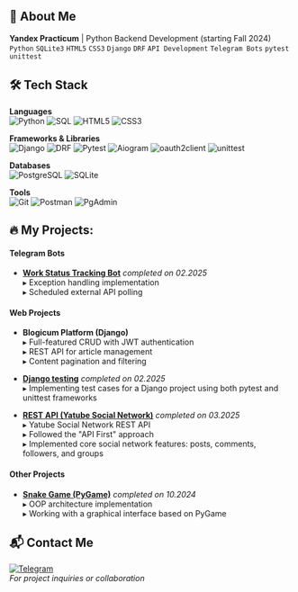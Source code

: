 ## 🚀 About Me

**Yandex Practicum** | Python Backend Development (starting Fall 2024)    
`Python` `SQLite3` `HTML5` `CSS3` `Django` `DRF` `API Development` `Telegram Bots` `pytest` `unittest`

## 🛠 Tech Stack

**Languages**  
![Python](https://img.shields.io/badge/-Python-3776AB?logo=python&logoColor=white)
![SQL](https://img.shields.io/badge/-SQL-003B57?logo=postgresql&logoColor=white)
![HTML5](https://img.shields.io/badge/-HTML5-E34F26?logo=html5&logoColor=white)
![CSS3](https://img.shields.io/badge/-CSS3-1572B6?logo=css3&logoColor=white)

**Frameworks & Libraries**  
![Django](https://img.shields.io/badge/-Django-092E20?logo=django&logoColor=white)
![DRF](https://img.shields.io/badge/-DRF%20(Django%20REST)-8C1D40?logo=django&logoColor=white)
![Pytest](https://img.shields.io/badge/-Pytest-0A9EDC?logo=pytest&logoColor=white)
![Aiogram](https://img.shields.io/badge/-Aiogram-2CA5E0?logo=telegram&logoColor=white)
![oauth2client](https://img.shields.io/badge/-oauth2client-3776AB?logo=python&logoColor=white)
![unittest](https://img.shields.io/badge/-unittest-3776AB?logo=python&logoColor=white)

**Databases**  
![PostgreSQL](https://img.shields.io/badge/-PostgreSQL-4169E1?logo=postgresql&logoColor=white)
![SQLite](https://img.shields.io/badge/-SQLite-003B57?logo=sqlite&logoColor=white)

**Tools**  
![Git](https://img.shields.io/badge/-Git-F05032?logo=git&logoColor=white)
![Postman](https://img.shields.io/badge/-Postman-FF6C37?logo=postman&logoColor=white)
![PgAdmin](https://img.shields.io/badge/-PgAdmin-2C3E50?logo=postgresql&logoColor=white)

## 🔥 My Projects:

#### **Telegram Bots**
- [**Work Status Tracking Bot**](https://github.com/EvgenyKlyukin/homework_bot) *completed on 02.2025*  
   ▸ Exception handling implementation  
   ▸ Scheduled external API polling

#### **Web Projects**
- **Blogicum Platform (Django)**  
  ▸ Full-featured CRUD with JWT authentication  
  ▸ REST API for article management  
  ▸ Content pagination and filtering  

- [**Django testing**](https://github.com/EvgenyKlyukin/django_testing) *completed on 02.2025*  
  ▸ Implementing test cases for a Django project using both pytest and unittest frameworks
 
 - [**REST API (Yatube Social Network)**](https://github.com/EvgenyKlyukin/api_final_yatube) *completed on 03.2025*  
  ▸ Yatube Social Network REST API  
  ▸ Followed the "API First" approach  
  ▸ Implemented core social network features: posts, comments, followers, and groups  

#### **Other Projects**
- [**Snake Game (PyGame)**](https://github.com/EvgenyKlyukin/the_snake#) *completed on 10.2024*  
  ▸ OOP architecture implementation  
  ▸ Working with a graphical interface based on PyGame  



## 📬 Contact Me
[![Telegram](https://img.shields.io/badge/Telegram-2CA5E0?style=for-the-badge&logo=telegram&logoColor=white)](https://t.me/klyukin_evgeny)  
_For project inquiries or collaboration_
